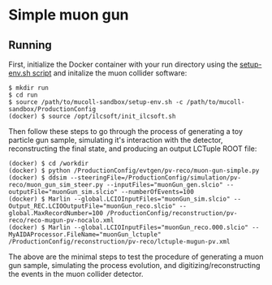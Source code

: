 # Simple muon gun

## Running

First, initialize the Docker container with your run directory
using the [setup-env.sh script](../setup-env.sh) and initalize
the muon collider software:

```
$ mkdir run
$ cd run
$ source /path/to/mucoll-sandbox/setup-env.sh -c /path/to/mucoll-sandbox/ProductionConfig
(docker) $ source /opt/ilcsoft/init_ilcsoft.sh
```

Then follow these steps to go through the process of generating a toy particle
gun sample, simulating it's interaction with the detector, reconstructing
the final state, and producing an output LCTuple ROOT file:

```
(docker) $ cd /workdir
(docker) $ python /ProductionConfig/evtgen/pv-reco/muon-gun-simple.py
(docker) $ ddsim --steeringFile=/ProductionConfig/simulation/pv-reco/muon_gun_sim_steer.py --inputFiles="muonGun_gen.slcio" --outputFile="muonGun_sim.slcio" --numberOfEvents=100
(docker) $ Marlin --global.LCIOInputFiles="muonGun_sim.slcio" --Output_REC.LCIOOutputFile="muonGun_reco.slcio" --global.MaxRecordNumber=100 /ProductionConfig/reconstruction/pv-reco/reco-mugun-pv-nocalo.xml
(docker) $ Marlin --global.LCIOInputFiles="muonGun_reco.000.slcio" --MyAIDAProcessor.FileName="muonGun_lctuple" /ProductionConfig/reconstruction/pv-reco/lctuple-mugun-pv.xml
```

The above are the minimal steps to test the procedure of generating a muon gun 
sample, simulating the process evolution, and digitizing/reconstructing
the events in the muon collider detector.
